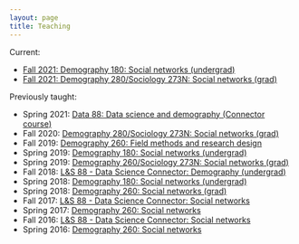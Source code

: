 ```yaml
---
layout: page
title: Teaching
---
```


Current:  
  
* [Fall 2021: Demography 180: Social networks (undergrad)](teaching/2021fa_demog180.html)
* [Fall 2021: Demography 280/Sociology 273N: Social networks (grad)](teaching/2021fa_demog280.html)
  
Previously taught:  
  
* Spring 2021: [Data 88: Data science and demography (Connector course)](teaching/2021sp_data88.html)
* Fall 2020: [Demography 280/Sociology 273N: Social networks (grad)](teaching/2020fa_demog280.html)
* Fall 2019: [Demography 260: Field methods and research design](teaching/2019fa_demog260.html)
* Spring 2019: [Demography 180: Social networks (undergrad)](teaching/2019sp_demog180.html)
* Spring 2019: [Demography 260/Sociology 273N: Social networks (grad)](teaching/2019sp_demog260.html)
* Fall 2018: [L&S 88 - Data Science Connector: Demography (undergrad)](teaching/2018fa_ls88.html)
* Spring 2018: [Demography 180: Social networks (undergrad)](teaching/2018sp_demog180.html)
* Spring 2018: [Demography 260: Social networks (grad)](teaching/2018sp_demog260.html)
* Fall 2017: [L&S 88 - Data Science Connector: Social networks](teaching/2017fa_ls88.html)
* Spring 2017: [Demography 260: Social networks](teaching/201701_demog260.html)
* Fall 2016: [L&S 88 - Data Science Connector: Social networks](teaching/2016fa_ls88.html)
* Spring 2016: [Demography 260: Social networks](teaching/201601_demog260.html)

